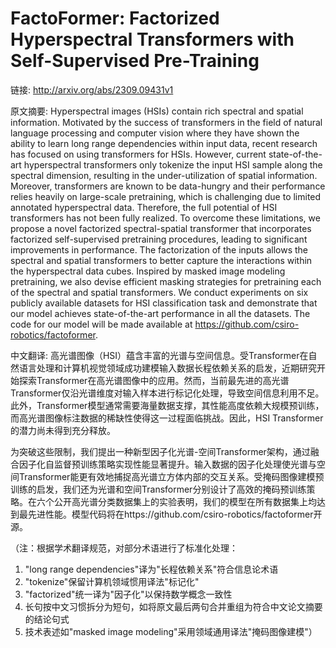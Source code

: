 # FactoFormer: Factorized Hyperspectral Transformers with Self-Supervised Pre-Training

链接: http://arxiv.org/abs/2309.09431v1

原文摘要:
Hyperspectral images (HSIs) contain rich spectral and spatial information.
Motivated by the success of transformers in the field of natural language
processing and computer vision where they have shown the ability to learn long
range dependencies within input data, recent research has focused on using
transformers for HSIs. However, current state-of-the-art hyperspectral
transformers only tokenize the input HSI sample along the spectral dimension,
resulting in the under-utilization of spatial information. Moreover,
transformers are known to be data-hungry and their performance relies heavily
on large-scale pretraining, which is challenging due to limited annotated
hyperspectral data. Therefore, the full potential of HSI transformers has not
been fully realized. To overcome these limitations, we propose a novel
factorized spectral-spatial transformer that incorporates factorized
self-supervised pretraining procedures, leading to significant improvements in
performance. The factorization of the inputs allows the spectral and spatial
transformers to better capture the interactions within the hyperspectral data
cubes. Inspired by masked image modeling pretraining, we also devise efficient
masking strategies for pretraining each of the spectral and spatial
transformers. We conduct experiments on six publicly available datasets for HSI
classification task and demonstrate that our model achieves state-of-the-art
performance in all the datasets. The code for our model will be made available
at https://github.com/csiro-robotics/factoformer.

中文翻译:
高光谱图像（HSI）蕴含丰富的光谱与空间信息。受Transformer在自然语言处理和计算机视觉领域成功建模输入数据长程依赖关系的启发，近期研究开始探索Transformer在高光谱图像中的应用。然而，当前最先进的高光谱Transformer仅沿光谱维度对输入样本进行标记化处理，导致空间信息利用不足。此外，Transformer模型通常需要海量数据支撑，其性能高度依赖大规模预训练，而高光谱图像标注数据的稀缺性使得这一过程面临挑战。因此，HSI Transformer的潜力尚未得到充分释放。

为突破这些限制，我们提出一种新型因子化光谱-空间Transformer架构，通过融合因子化自监督预训练策略实现性能显著提升。输入数据的因子化处理使光谱与空间Transformer能更有效地捕捉高光谱立方体内部的交互关系。受掩码图像建模预训练的启发，我们还为光谱和空间Transformer分别设计了高效的掩码预训练策略。在六个公开高光谱分类数据集上的实验表明，我们的模型在所有数据集上均达到最先进性能。模型代码将在https://github.com/csiro-robotics/factoformer开源。

（注：根据学术翻译规范，对部分术语进行了标准化处理：
1. "long range dependencies"译为"长程依赖关系"符合信息论术语
2. "tokenize"保留计算机领域惯用译法"标记化"
3. "factorized"统一译为"因子化"以保持数学概念一致性
4. 长句按中文习惯拆分为短句，如将原文最后两句合并重组为符合中文论文摘要的结论句式
5. 技术表述如"masked image modeling"采用领域通用译法"掩码图像建模"）
